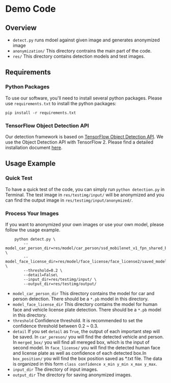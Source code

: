 # Demo Code

## Overview
* `detect.py` runs mdoel against given image and generates anonymized image
* `anonymization/` This directory contrains the main part of the code.
* `res/` This directory contains detection models and test images.

## Requirements
### Python Packages
To use our software, you'll need to install several python packages. Please use `requirements.txt` to install the python packages:
```
pip install -r requirements.txt
```
### TensorFlow Object Detection API
Our detection framework is based on [TensorFlow Object Detection API](https://github.com/tensorflow/models/tree/master/research/object_detection). We use the Object Detection API with TensorFlow 2.
Please find a detailed installation document [here](https://github.com/tensorflow/models/blob/master/research/object_detection/g3doc/tf2.md).



## Usage Example
### Quick Test
To have a quick test of the code, you can simply run `python detection.py` in Terminal. The test image in `res/testimg/input/` will be anonymized and you can find the output image in `res/testimg/input/anonymized/`.

### Process Your Images
If you want to anonymized your own images or use your own model, please follow the usage example.
```
    python detect.py \
        --model_car_person_dir=res/model/car_person/ssd_mobilenet_v1_fpn_shared_box_predictor_640x640_coco14_sync_2018_07_03/saved_model/ \
        --model_face_license_dir=res/model/face_license/face_license2/saved_model/ \
        --threshold=0.2 \
        --detail=False\
        --input_dir=res/testimg/input/ \
        --output_dir=res/testimg/output/
```
* `model_car_person_dir` This directory contains the model for car and person detection. There should be a `*.pb` model in this directory.
* `model_face_license_dir` This directory contains the model for human face and vehicle license plate detection. There should be a `*.pb` model in this directory.
* `threshold` Confidence threshold. It is recommended to set the confidence threshold between 0.2 ~ 0.3.
* `detail` If you set `detail` as `True`, the output of each important step will be saved. In `car_pereson/` you will find the detected vehicle and person. In `merged_box/` you will find all mereged box, which is the input of second model. In `face_license/` you will find the detected human face and license plate as well as confidence of each detected box.In `box_position/` you will find the box position saved as *.txt file. The data is organized in this form `class confidence x_min y_min x_max y_max`.
* `input_dir` The directory of input images.
* `output_dir` The directory for saving anonymized images.